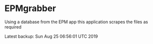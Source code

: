 # EPMgrabber
Using a database from the EPM app this application scrapes the files as required


Latest backup: Sun Aug 25 06:56:01 UTC 2019
